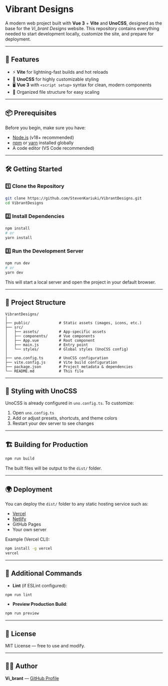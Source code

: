 # Vibrant Designs

A modern web project built with **Vue 3** + **Vite** and **UnoCSS**, designed as the base for the *Vi\_brant Designs* website.
This repository contains everything needed to start development locally, customize the site, and prepare for deployment.

---

## 🚀 Features

* ⚡ **Vite** for lightning-fast builds and hot reloads
* 🎨 **UnoCSS** for highly customizable styling
* 🖥 **Vue 3** with `<script setup>` syntax for clean, modern components
* 📂 Organized file structure for easy scaling

---

## 📦 Prerequisites

Before you begin, make sure you have:

* [Node.js](https://nodejs.org/) (v18+ recommended)
* [npm](https://www.npmjs.com/) or [yarn](https://yarnpkg.com/) installed globally
* A code editor (VS Code recommended)

---

## 🛠 Getting Started

### 1️⃣ Clone the Repository

```bash
git clone https://github.com/StevenKariuki/VibrantDesigns.git
cd VibrantDesigns
```

### 2️⃣ Install Dependencies

```bash
npm install
# or
yarn install
```

### 3️⃣ Run the Development Server

```bash
npm run dev
# or
yarn dev
```

This will start a local server and open the project in your default browser.

---

## 📁 Project Structure

```
VibrantDesigns/
│
├── public/             # Static assets (images, icons, etc.)
├── src/
│   ├── assets/         # App-specific assets
│   ├── components/     # Vue components
│   ├── App.vue         # Root component
│   ├── main.js         # Entry point
│   └── styles/         # Global styles (UnoCSS config)
│
├── uno.config.ts       # UnoCSS configuration
├── vite.config.js      # Vite build configuration
├── package.json        # Project metadata & dependencies
└── README.md           # This file
```

---

## 🎨 Styling with UnoCSS

UnoCSS is already configured in `uno.config.ts`.
To customize:

1. Open `uno.config.ts`
2. Add or adjust presets, shortcuts, and theme colors
3. Restart your dev server to see changes

---

## 🏗 Building for Production

```bash
npm run build
```

The built files will be output to the `dist/` folder.

---

## 🌍 Deployment

You can deploy the `dist/` folder to any static hosting service such as:

* [Vercel](https://vercel.com)
* [Netlify](https://netlify.com)
* GitHub Pages
* Your own server

Example (Vercel CLI):

```bash
npm install -g vercel
vercel
```

---

## 🧩 Additional Commands

* **Lint** (if ESLint configured):

```bash
npm run lint
```

* **Preview Production Build**:

```bash
npm run preview
```

---

## 📜 License

MIT License — free to use and modify.

---

## 👨‍💻 Author

**Vi\_brant** — [GitHub Profile](https://github.com/StevenKariuki)
